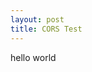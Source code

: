```yaml
---
layout: post
title: CORS Test
---
```


<div id="displayDiv">hello world</div>

<script type="text/javascript">
	var httpRequest = new XMLHttpRequest();
	httpRequest.onreadystatechange = function () {
		if (httpRequest.readyState == 4) {
			if (httpRequest.status == 200) {
				document.getElementById("displayDiv").innerHTML = httpRequest.responseText;
			}
		}
	};

	httpRequest.open("GET", "http://checkip.amazonaws.com", true);
	httpRequest.send(null);
</script>